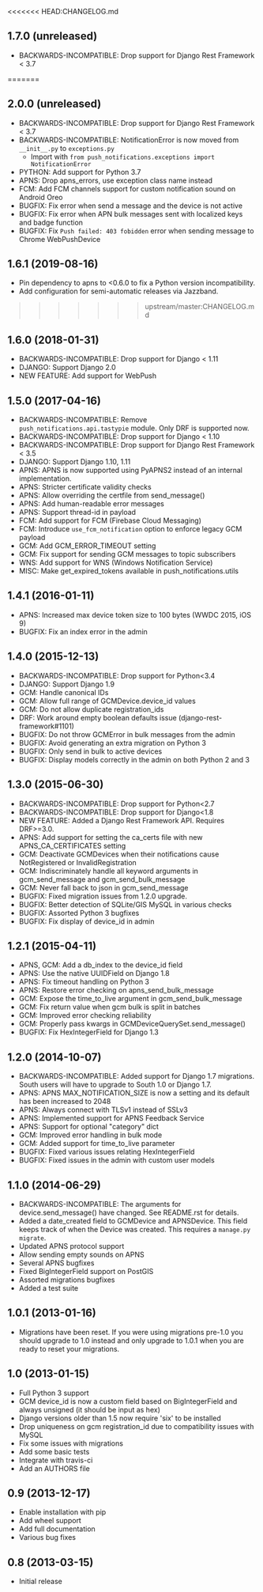 <<<<<<< HEAD:CHANGELOG.md
## 1.7.0 (unreleased)
* BACKWARDS-INCOMPATIBLE: Drop support for Django Rest Framework < 3.7


=======
## 2.0.0 (unreleased)
* BACKWARDS-INCOMPATIBLE: Drop support for Django Rest Framework < 3.7
* BACKWARDS-INCOMPATIBLE: NotificationError is now moved from `__init__.py` to `exceptions.py`
    * Import with `from push_notifications.exceptions import NotificationError`
* PYTHON: Add support for Python 3.7
* APNS: Drop apns_errors, use exception class name instead
* FCM: Add FCM channels support for custom notification sound on Android Oreo
* BUGFIX: Fix error when send a message and the device is not active
* BUGFIX: Fix error when APN bulk messages sent with localized keys and badge function
* BUGFIX: Fix `Push failed: 403 fobidden` error when sending message to Chrome WebPushDevice


## 1.6.1 (2019-08-16)
* Pin dependency to apns to <0.6.0 to fix a Python version
  incompatibility.
* Add configuration for semi-automatic releases via Jazzband.

>>>>>>> upstream/master:CHANGELOG.md
## 1.6.0 (2018-01-31)
* BACKWARDS-INCOMPATIBLE: Drop support for Django < 1.11
* DJANGO: Support Django 2.0
* NEW FEATURE: Add support for WebPush


## 1.5.0 (2017-04-16)
* BACKWARDS-INCOMPATIBLE: Remove `push_notifications.api.tastypie` module. Only DRF is supported now.
* BACKWARDS-INCOMPATIBLE: Drop support for Django < 1.10
* BACKWARDS-INCOMPATIBLE: Drop support for Django Rest Framework < 3.5
* DJANGO: Support Django 1.10, 1.11
* APNS: APNS is now supported using PyAPNS2 instead of an internal implementation.
* APNS: Stricter certificate validity checks
* APNS: Allow overriding the certfile from send_message()
* APNS: Add human-readable error messages
* APNS: Support thread-id in payload
* FCM: Add support for FCM (Firebase Cloud Messaging)
* FCM: Introduce `use_fcm_notification` option to enforce legacy GCM payload
* GCM: Add GCM_ERROR_TIMEOUT setting
* GCM: Fix support for sending GCM messages to topic subscribers
* WNS: Add support for WNS (Windows Notification Service)
* MISC: Make get_expired_tokens available in push_notifications.utils


## 1.4.1 (2016-01-11)
* APNS: Increased max device token size to 100 bytes (WWDC 2015, iOS 9)
* BUGFIX: Fix an index error in the admin


## 1.4.0 (2015-12-13)
* BACKWARDS-INCOMPATIBLE: Drop support for Python<3.4
* DJANGO: Support Django 1.9
* GCM: Handle canonical IDs
* GCM: Allow full range of GCMDevice.device_id values
* GCM: Do not allow duplicate registration_ids
* DRF: Work around empty boolean defaults issue (django-rest-framework#1101)
* BUGFIX: Do not throw GCMError in bulk messages from the admin
* BUGFIX: Avoid generating an extra migration on Python 3
* BUGFIX: Only send in bulk to active devices
* BUGFIX: Display models correctly in the admin on both Python 2 and 3


## 1.3.0 (2015-06-30)
* BACKWARDS-INCOMPATIBLE: Drop support for Python<2.7
* BACKWARDS-INCOMPATIBLE: Drop support for Django<1.8
* NEW FEATURE: Added a Django Rest Framework API. Requires DRF>=3.0.
* APNS: Add support for setting the ca_certs file with new APNS_CA_CERTIFICATES setting
* GCM: Deactivate GCMDevices when their notifications cause NotRegistered or InvalidRegistration
* GCM: Indiscriminately handle all keyword arguments in gcm_send_message and gcm_send_bulk_message
* GCM: Never fall back to json in gcm_send_message
* BUGFIX: Fixed migration issues from 1.2.0 upgrade.
* BUGFIX: Better detection of SQLite/GIS MySQL in various checks
* BUGFIX: Assorted Python 3 bugfixes
* BUGFIX: Fix display of device_id in admin


## 1.2.1 (2015-04-11)
* APNS, GCM: Add a db_index to the device_id field
* APNS: Use the native UUIDField on Django 1.8
* APNS: Fix timeout handling on Python 3
* APNS: Restore error checking on apns_send_bulk_message
* GCM: Expose the time_to_live argument in gcm_send_bulk_message
* GCM: Fix return value when gcm bulk is split in batches
* GCM: Improved error checking reliability
* GCM: Properly pass kwargs in GCMDeviceQuerySet.send_message()
* BUGFIX: Fix HexIntegerField for Django 1.3


## 1.2.0 (2014-10-07)
* BACKWARDS-INCOMPATIBLE: Added support for Django 1.7 migrations. South users will have to upgrade to South 1.0 or Django 1.7.
* APNS: APNS MAX_NOTIFICATION_SIZE is now a setting and its default has been increased to 2048
* APNS: Always connect with TLSv1 instead of SSLv3
* APNS: Implemented support for APNS Feedback Service
* APNS: Support for optional "category" dict
* GCM: Improved error handling in bulk mode
* GCM: Added support for time_to_live parameter
* BUGFIX: Fixed various issues relating HexIntegerField
* BUGFIX: Fixed issues in the admin with custom user models


## 1.1.0 (2014-06-29)
* BACKWARDS-INCOMPATIBLE: The arguments for device.send_message() have changed. See README.rst for details.
* Added a date_created field to GCMDevice and APNSDevice. This field keeps track of when the Device was created.
  This requires a `manage.py migrate`.
* Updated APNS protocol support
* Allow sending empty sounds on APNS
* Several APNS bugfixes
* Fixed BigIntegerField support on PostGIS
* Assorted migrations bugfixes
* Added a test suite


## 1.0.1 (2013-01-16)
* Migrations have been reset. If you were using migrations pre-1.0 you should upgrade to 1.0 instead and only
  upgrade to 1.0.1 when you are ready to reset your migrations.


## 1.0 (2013-01-15)
* Full Python 3 support
* GCM device_id is now a custom field based on BigIntegerField and always unsigned (it should be input as hex)
* Django versions older than 1.5 now require 'six' to be installed
* Drop uniqueness on gcm registration_id due to compatibility issues with MySQL
* Fix some issues with migrations
* Add some basic tests
* Integrate with travis-ci
* Add an AUTHORS file


## 0.9 (2013-12-17)
* Enable installation with pip
* Add wheel support
* Add full documentation
* Various bug fixes


## 0.8 (2013-03-15)
* Initial release
